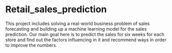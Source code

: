 # Retail_sales_prediction
This project includes solving a real-world business problem of sales forecasting and building up a machine learning model for the sales prediction. Our main goal here is to predict the sales for six weeks for each store and find out the factors influencing in it and recommend ways in order to improve the numbers.
